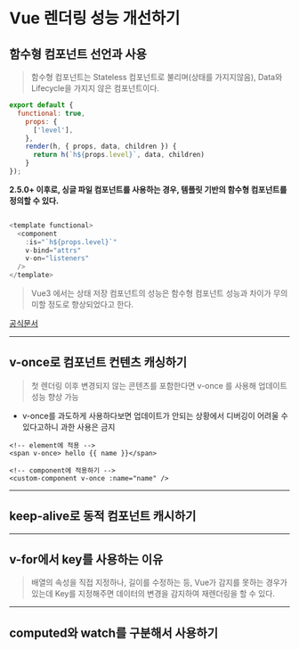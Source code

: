 # Vue 렌더링 성능 개선하기

## 함수형 컴포넌트 선언과 사용

> 함수형 컴포넌트는 Stateless 컴포넌트로 불리며(상태를 가지지않음), Data와 Lifecycle을 가지지 않은 컴포넌트이다.

```js
export default {
  functional: true,
    props: {
      ['level'],
    },
    render(h, { props, data, children }) {
      return h(`h${props.level}`, data, children)
    }
});
```

<b>2.5.0+ 이후로, 싱글 파일 컴포넌트를 사용하는 경우, 템플릿 기반의 함수형 컴포넌트를 정의할 수 있다.</b>

```js

<template functional>
  <component
    :is="`h${props.level}`"
    v-bind="attrs"
    v-on="listeners"
  />
</template>

```

> Vue3 에서는 상태 저장 컴포넌트의 성능은 함수형 컴포넌트 성능과 차이가 무의미할 정도로 향상되었다고 한다.

[공식문서](https://v3.ko.vuejs.org/guide/migration/functional-components.html#%E1%84%80%E1%85%A2%E1%84%8B%E1%85%AD)

---

## v-once로 컴포넌트 컨텐츠 캐싱하기

> 첫 렌더링 이후 변경되지 않는 콘텐츠를 포함한다면 v-once 를 사용해 업데이트 성능 향상 가능

- v-once를 과도하게 사용하다보면 업데이트가 안되는 상황에서 디버깅이 어려울 수 있다고하니 과한 사용은 금지

```
<!-- element에 적용 -->
<span v-once> hello {{ name }}</span>

<!-- component에 적용하기 -->
<custom-component v-once :name="name" />
```

---

## keep-alive로 동적 컴포넌트 캐시하기

>

---

## v-for에서 key를 사용하는 이유

> 배열의 속성을 직접 지정하나, 길이를 수정하는 등, Vue가 감지를 못하는 경우가 있는데 Key를 지정해주면 데이터의 변경을 감지하여 재렌더링을 할 수 있다.

---

## computed와 watch를 구분해서 사용하기
